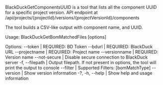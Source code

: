 BlackDuckGetComponentsUUID is a tool that lists all the component UUID for a specific project version. 
API endpoint at /api/projects/{projectId}/versions/{projectVersionId}/components

The tool builds a CSV-like output with component name, and UUID. 

Usage: BlackDuckGetBomMatchedFiles [options]

Options:
--token | REQUIRED: BD Token
--bdurl | REQUIRED: BlackDuck URL
--projectname | REQUIRED: Project name
--versionname | REQUIRED: Version name
--not-secure | Disable secure connection to BlackDuck server
-f, --filepath | Output filepath. If not present in options, the tool will print the output to console
--filter | Supported Filters: [bomMatchType]
--version | Show version information
-?, -h, --help | Show help and usage information
